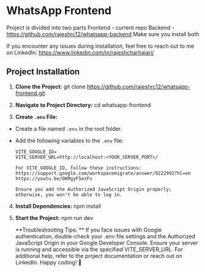 # WhatsApp Frontend
Project is divided into two parts
Frontend - current repo
Backend - https://github.com/rajeshrc12/whatsapp-backend
Make sure you install both 

If you encounter any issues during installation, feel free to reach out to me on LinkedIn: https://www.linkedin.com/in/rajeshcharhajari/

## Project Installation

1. **Clone the Project:**
   git clone https://github.com/rajeshrc12/whatsapp-frontend.git

2. **Navigate to Project Directory:**
   cd whatsapp-frontend

3. **Create `.env` File:**

- Create a file named `.env` in the root folder.
- Add the following variables to the `.env` file:

  ```
  VITE_GOOGLE_ID=
  VITE_SERVER_URL=http://localhost:<YOUR_SERVER_PORT>/
  ```

      For VITE_GOOGLE_ID, follow these instructions:
      https://support.google.com/workspacemigrate/answer/9222992?hl=en
      https://youtu.be/OKMgyF5ezFs

      Ensure you add the Authorized JavaScript Origin properly; otherwise, you won't be able to log in.

4. **Install Dependencies:**
   npm install

5. **Start the Project:**
   npm run dev

   **Troubleshooting Tips: **
   If you face issues with Google authentication, double-check your .env file settings and the Authorized JavaScript Origin in your Google Developer Console.
   Ensure your server is running and accessible via the specified VITE_SERVER_URL.
   For additional help, refer to the project documentation or reach out on LinkedIn.
   Happy coding! 🚀
